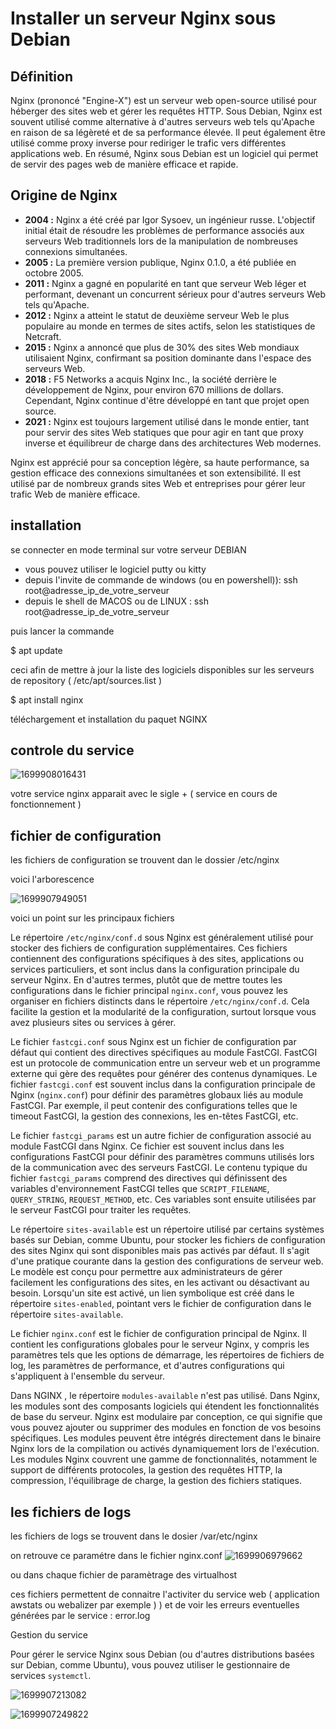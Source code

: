 # Installer un serveur Nginx sous Debian

## Définition

Nginx (prononcé "Engine-X") est un serveur web open-source utilisé pour
héberger des sites web et gérer les requêtes HTTP. Sous Debian, Nginx
est souvent utilisé comme alternative à d'autres serveurs web tels
qu'Apache en raison de sa légèreté et de sa performance élevée. Il peut
également être utilisé comme proxy inverse pour rediriger le trafic vers
 différentes applications web. En résumé, Nginx sous Debian est un
logiciel qui permet de servir des pages web de manière efficace et
rapide.

## Origine de Nginx


* **2004 :** Nginx a été créé par Igor Sysoev, un ingénieur russe. L'objectif initial était de résoudre les problèmes de performance associés aux serveurs Web traditionnels lors de la manipulation de nombreuses connexions simultanées.
* **2005 :** La première version publique, Nginx 0.1.0, a été publiée en octobre 2005.
* **2011 :** Nginx a gagné en popularité en tant que serveur Web léger et performant, devenant un concurrent sérieux pour d'autres serveurs Web tels qu'Apache.
* **2012 :** Nginx a atteint le statut de deuxième serveur Web le plus populaire au monde en termes de sites actifs, selon les statistiques de Netcraft.
* **2015 :** Nginx a annoncé que plus de 30% des sites Web mondiaux utilisaient Nginx, confirmant sa position dominante dans l'espace des serveurs Web.
* **2018 :** F5 Networks a acquis Nginx Inc., la société derrière le développement de Nginx, pour environ 670 millions de dollars. Cependant, Nginx continue d'être développé en tant que projet open source.
* **2021 :** Nginx est toujours largement utilisé dans le monde entier, tant pour servir des sites Web statiques que pour agir en tant que proxy inverse et équilibreur de charge dans des architectures Web modernes.

Nginx est apprécié pour sa conception légère, sa haute performance, sa gestion efficace des connexions simultanées et son extensibilité. Il est utilisé par de nombreux grands sites Web et entreprises pour gérer leur trafic Web de manière efficace.

## installation

se connecter  en mode terminal sur votre serveur DEBIAN

* vous pouvez utiliser le logiciel putty ou kitty
* depuis l'invite de commande de windows (ou en powershell)):  ssh root@adresse_ip_de_votre_serveur
* depuis le shell de MACOS ou de LINUX : ssh root@adresse_ip_de_votre_serveur

puis lancer  la commande 

  $ apt update

ceci afin de mettre à jour la liste des logiciels disponibles sur les serveurs de repository ( /etc/apt/sources.list )

$ apt install nginx

téléchargement et installation du paquet NGINX 

## controle du service 

![1699908016431](image/install_server_nginx/1699908016431.png)

votre service nginx apparait avec le sigle + ( service en cours de fonctionnement )

## fichier de configuration

les fichiers de configuration se trouvent dan le dossier /etc/nginx

voici  l'arborescence

![1699907949051](image/install_server_nginx/1699907949051.png)

voici un point sur les principaux fichiers

Le répertoire `/etc/nginx/conf.d` sous Nginx est généralement utilisé pour stocker des fichiers de configuration supplémentaires. Ces fichiers contiennent des configurations spécifiques à des sites, applications ou services particuliers, et sont inclus dans la configuration principale du serveur Nginx. En d'autres termes, plutôt que de mettre toutes les configurations dans le fichier principal `nginx.conf`, vous pouvez les organiser en fichiers distincts dans le répertoire `/etc/nginx/conf.d`. Cela facilite la gestion et la modularité de la configuration, surtout lorsque vous avez plusieurs sites ou services à gérer.


Le fichier `fastcgi.conf` sous Nginx est un fichier de configuration par défaut qui contient des directives spécifiques au module FastCGI. FastCGI est un protocole de communication entre un serveur web et un programme externe qui gère des requêtes pour générer des contenus dynamiques. Le fichier `fastcgi.conf` est souvent inclus dans la configuration principale de Nginx (`nginx.conf`) pour définir des paramètres globaux liés au module FastCGI. Par exemple, il peut contenir des configurations telles que le timeout FastCGI, la gestion des connexions, les en-têtes FastCGI, etc.


Le fichier `fastcgi_params` est un autre fichier de configuration associé au module FastCGI dans Nginx. Ce fichier est souvent inclus dans les configurations FastCGI pour définir des paramètres communs utilisés lors de la communication avec des serveurs FastCGI. Le contenu typique du fichier `fastcgi_params` comprend des directives qui définissent des variables d'environnement FastCGI telles que `SCRIPT_FILENAME`, `QUERY_STRING`, `REQUEST_METHOD`, etc. Ces variables sont ensuite utilisées par le serveur FastCGI pour traiter les requêtes.


Le répertoire `sites-available` est un répertoire utilisé par  certains systèmes basés sur Debian, comme Ubuntu, pour stocker les fichiers de configuration des sites Nginx qui sont disponibles mais pas activés par défaut. Il s'agit d'une pratique courante dans la gestion des configurations de serveur web. Le modèle est conçu pour permettre aux administrateurs de gérer facilement les configurations des sites, en les activant ou désactivant
au besoin. Lorsqu'un site est activé, un lien symbolique est créé dans le répertoire `sites-enabled`, pointant vers le fichier de configuration dans le répertoire `sites-available`.


Le fichier `nginx.conf` est le fichier de configuration principal de Nginx. Il contient les configurations globales pour le serveur Nginx, y compris les paramètres tels que les options de démarrage, les répertoires de fichiers de log, les paramètres de performance, et d'autres configurations qui s'appliquent à l'ensemble du
 serveur.


Dans NGINX , le répertoire `modules-available`  n'est pas utilisé. Dans Nginx, les modules sont des composants logiciels qui étendent les fonctionnalités de base du serveur. Nginx est modulaire par conception, ce qui signifie que vous pouvez ajouter ou supprimer des modules en fonction de vos besoins spécifiques. Les modules peuvent être intégrés directement dans le binaire Nginx lors de la compilation ou activés
dynamiquement lors de l'exécution. Les modules Nginx couvrent une gamme de fonctionnalités, notamment le support de différents protocoles, la gestion des requêtes HTTP, la compression, l'équilibrage de charge, la gestion des fichiers statiques.


## les fichiers de logs

les fichiers de logs se trouvent dans le dosier /var/etc/nginx

on retrouve ce paramétre dans le fichier nginx.conf ![1699906979662](image/install_server_nginx/1699906979662.png)

ou dans  chaque fichier de paramètrage des virtualhost

ces fichiers permettent de connaitre l'activiter du service web ( application awstats ou webalizer par exemple ) )  et de voir les erreurs eventuelles générées par le service : error.log

Gestion du service

Pour gérer le service Nginx sous Debian (ou d'autres distributions basées sur Debian, comme Ubuntu), vous pouvez utiliser le gestionnaire de services `systemctl`. 

![1699907213082](image/install_server_nginx/1699907213082.png)

![1699907249822](image/install_server_nginx/1699907249822.png)

